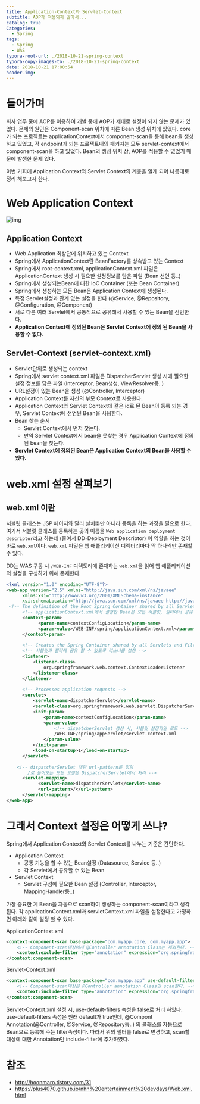 ```yaml
---
title: Application-Context와 Servlet-Context
subtitle: AOP가 적용되지 않아서...
catalog: true
Categories:
  - Spring
tags:
  - Spring
  - WAS
typora-root-url: ./2018-10-21-spring-context
typora-copy-images-to: ./2018-10-21-spring-context
date: 2018-10-21 17:00:54
header-img:
---
```




# 들어가며

회사 업무 중에 AOP를 이용하여 개발 중에 AOP가 제대로 설정이 되지 않는 문제가 있었다.
문제의 원인은 Component-scan 위치에 따른 Bean 생성 위치에 있었다.
core가 되는 프로젝트는 applicationContext에서 component-scan을 통해 bean을 생성 하고 있었고,
각 endpoint가 되는 프로젝트내의 패키지는 모두 servlet-context에서 component-scan을 하고 있었다.
Bean의 생성 위치 상, AOP를 적용할 수 없었기 때문에 발생한 문제 였다.

이번 기회에 Application Context와 Servlet Context의 계층을 알게 되어 나름대로 정리 해보고자 한다.



# Web Application Context

![img](./99A34C3359FEAA8410.png)



## Application Context

* Web Application 최상단에 위치하고 있는 Context
* Spring에서 ApplicationContext란 BeanFactory를 상속받고 있는 Context
* Spring에서 root-context.xml, applicationContext.xml 파일은 ApplicationContext 생성 시 필요한
  설정정보를 담은 파일 (Bean 선언 등..)
* Spring에서 생성되는Bean에 대한 IoC Container (또는 Bean Container)
* Spring에서 생성하는 모든 Bean은 Application Context에 생성된다.
* 특정 Servlet설정과 관계 없는 설정을 한다 (@Service, @Repository, @Configuration, @Component)
* 서로 다른 여러 Servlet에서 공통적으로 공유해서 사용할 수 있는 Bean을 선언한다.
* **Application Context에 정의된 Bean은 Servlet Context에 정의 된 Bean을 사용할 수 없다.**



## Servlet-Context (servlet-context.xml)

* Servlet단위로 생성되는 context
* Spring에서 servlet context.xml 파일은 DispatcherServlet 생성 시에 필요한 설정 정보를 담은 파일
  (Interceptor, Bean생성, ViewResolver등..)
* URL설정이 있는 Bean을 생성 (@Controller, Interceptor)
* Application Context를 자신의 부모 Context로 사용한다.
* Application Context와 Servlet Context에 같은 id로 된 Bean이 등록 되는 경우,
  Servlet Context에 선언된 Bean을 사용한다.
* Bean 찾는 순서 
  * Servlet Context에서 먼저 찾는다.
  * 만약 Servlet Context에서 bean을 못찾는 경우 Application Context에 정의된 bean을 찾는다.
* **Servlet Context에 정의된 Bean은 Application Context의 Bean을 사용할 수 있다.**



# web.xml 설정 살펴보기

## web.xml 이란

서블릿 클래스는 JSP 페이지와 달리 설치뿐만 아니라 등록을 하는 과정을 필요로 한다.
여기서 서블릿 클래스를 등록하는 곳의 이름을 `Web application deployment descriptor`라고 하는데 (줄여서 DD-Deployment Descriptor) 이 역할을 하는 것이 바로 `web.xml`이다. `web.xml` 파일은 웹 애플리케이션 디렉터리마다 딱 하나씩만 존재할 수 있다.

DD는 WAS 구동 시 `/WEB-INF` 디렉토리에 존재하는 `web.xml`을 읽어 웹 애플리케이션의 설정을 구성하기 위해 존재한다.

~~~xml
<?xml version="1.0" encoding="UTF-8"?>
<web-app version="2.5" xmlns="http://java.sun.com/xml/ns/javaee"
      xmlns:xsi="http://www.w3.org/2001/XMLSchema-instance"
      xsi:schemaLocation="http://java.sun.com/xml/ns/javaee http://java.sun.com/xml/ns/javaee/web-app_2_5.xsd">
 <!-- The definition of the Root Spring Container shared by all Servlets and Filters -->
      <!-- applicationContext.xml에서 설정한 Bean은 모든 서블릿, 필터에서 공유 -->
      <context-param>  
            <param-name>contextConfigLocation</param-name>
            <param-value>/WEB-INF/spring/applicationContext.xml</param-value>
      </context-param>
      
      <!-- Creates the Spring Container shared by all Servlets and Filters -->
      <!-- 서블릿과 필터에 공유 할 수 있도록 리스너를 설정 -->
      <listener>
          <listener-class>
              org.springframework.web.context.ContextLoaderListener
          </listener-class>
      </listener>
    
      <!-- Processes application requests -->
      <servlet> 
          <servlet-name>dispatcherServlet</servlet-name>
          <servlet-class>org.springframework.web.servlet.DispatcherServlet</servlet-class> 
          <init-param>
              <param-name>contextConfigLocation</param-name> 
              <param-value>
                  <!-- dispatcherServlet 생성 시, 서블릿 설정파일 로드 -->
                  /WEB-INF/spring/appServlet/servlet-context.xml
              </param-value>
          </init-param>
          <load-on-startup>1</load-on-startup>
      </servlet>
            
    <!-- dispatcherServlet 대한 url-pattern을 정의 
        /로 들어오는 모든 요청은 DispatcherServlet에서 처리 -->
      <servlet-mapping>  
            <servlet-name>dispatcherServlet</servlet-name>
            <url-pattern>/</url-pattern>
      </servlet-mapping>
</web-app>
~~~



# 그래서 Context 설정은 어떻게 쓰냐?

Spring에서 Application Context와 Servlet Context를 나누는 기준은 간단하다.

* Application Context
  * 공통 기능을 할 수 있는 Bean설정 (Datasource, Service 등..)
  * 각 Servlet에서 공유할 수 있는 Bean
* Servlet Context
  * Servlet 구성에 필요한 Bean 설정 (Controller, Interceptor, MappingHandler등..)

가장 중요한 게 Bean을 자동으로 scan하여 생성하는 component-scan이라고 생각된다.
각 applicationContext.xml과 servletContext.xml 파일을 설정한다고 가정하면 아래와 같이 설정 할 수 있다.



ApplicationContext.xml

~~~xml
<context:component-scan base-package="com.myapp.core, com.myapp.app">
    <!-- Component-scan대상에서 @Controller annotation Class는 제외한다. -->
    <context:exclude-filter type="annotation" expression="org.springframework.stereotype.Controller"/> 
</context:component-scan>
~~~



Servlet-Context.xml

~~~xml
<context:component-scan base-package="com.myapp.app" use-default-filters="false">
    <!-- Component-scan대상은 @Controller annotation Class만 scan한다. -->
    <context:include-filter type="annotation" expression="org.springframework.stereotype.Controller"/> 
</context:component-scan>
~~~

Servlet-Context.xml 설정 시, use-default-filters 속성을 false로 처리 하였다.
use-default-filters 속성은 원래 default가 true인데, @Compont Annotation(@Controller, @Service, @Repository등..) 의 클래스를 자동으로 Bean으로 등록해 주는 filter속성이다. 따라서 위의 필터를 false로 변경하고, scan할 대상에 대한 Annotation만 include-filter에 추가하였다.



# 참조

* http://hoonmaro.tistory.com/31
* https://plus4070.github.io/nhn%20entertainment%20devdays/Web.xml.html